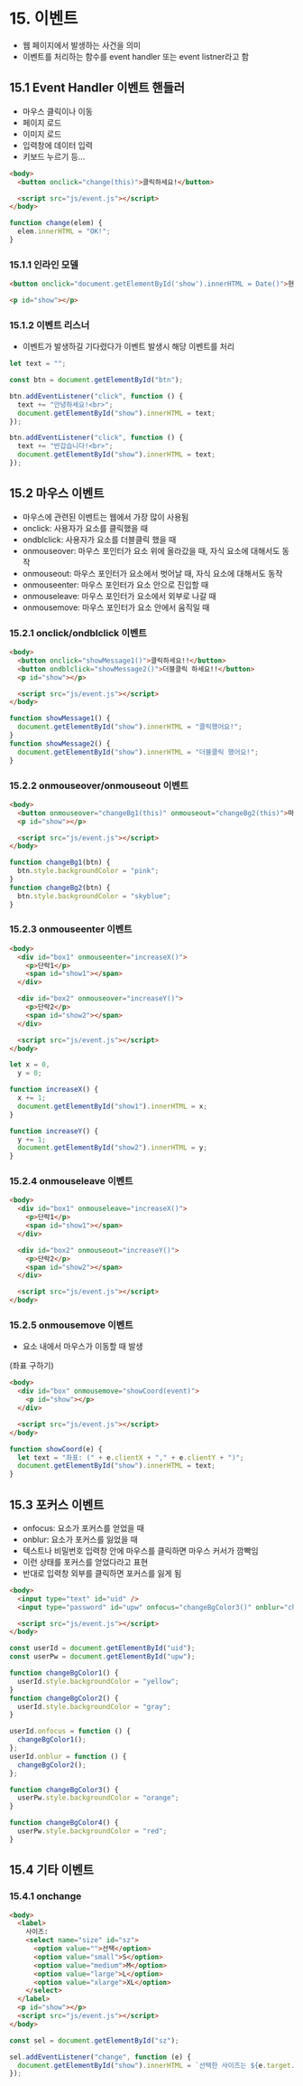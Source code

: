 # 15. 이벤트

- 웹 페이지에서 발생하는 사건을 의미
- 이벤트를 처리하는 함수를 event handler 또는 event listner라고 함

## 15.1 Event Handler 이벤트 핸들러

- 마우스 클릭이나 이동
- 페이지 로드
- 이미지 로드
- 입력창에 데이터 입력
- 키보드 누르기 등...

```html
<body>
  <button onclick="change(this)">클릭하세요!</button>

  <script src="js/event.js"></script>
</body>
```

```js
function change(elem) {
  elem.innerHTML = "OK!";
}
```

### 15.1.1 인라인 모델

```html
<button onclick="document.getElementById('show').innerHTML = Date()">현재 시간은?</button>

<p id="show"></p>
```

### 15.1.2 이벤트 리스너

- 이벤트가 발생하길 기다렸다가 이벤트 발생시 해당 이벤트를 처리

```js
let text = "";

const btn = document.getElementById("btn");

btn.addEventListener("click", function () {
  text += "안녕하세요!<br>";
  document.getElementById("show").innerHTML = text;
});

btn.addEventListener("click", function () {
  text += "반갑습니다!<br>";
  document.getElementById("show").innerHTML = text;
});
```

## 15.2 마우스 이벤트

- 마우스에 관련된 이벤트는 웹에서 가장 많이 사용됨
- onclick: 사용자가 요소를 클릭했을 때
- ondblclick: 사용자가 요소를 더블클릭 했을 때
- onmouseover: 마우스 포인터가 요소 위에 올라갔을 때, 자식 요소에 대해서도 동작
- onmouseout: 마우스 포인터가 요소에서 벗어날 때, 자식 요소에 대해서도 동작
- onmouseenter: 마우스 포인터가 요소 안으로 진입할 때
- onmouseleave: 마우스 포인터가 요소에서 외부로 나갈 때
- onmousemove: 마우스 포인터가 요소 안에서 움직일 때

### 15.2.1 onclick/ondblclick 이벤트

```html
<body>
  <button onclick="showMessage1()">클릭하세요!!</button>
  <button ondblclick="showMessage2()">더블클릭 하세요!!</button>
  <p id="show"></p>

  <script src="js/event.js"></script>
</body>
```

```js
function showMessage1() {
  document.getElementById("show").innerHTML = "클릭했어요!";
}
function showMessage2() {
  document.getElementById("show").innerHTML = "더블클릭 했어요!";
}
```

### 15.2.2 onmouseover/onmouseout 이벤트

```html
<body>
  <button onmouseover="changeBg1(this)" onmouseout="changeBg2(this)">마우스를 올려보세요</button>
  <p id="show"></p>

  <script src="js/event.js"></script>
</body>
```

```js
function changeBg1(btn) {
  btn.style.backgroundColor = "pink";
}
function changeBg2(btn) {
  btn.style.backgroundColor = "skyblue";
}
```

### 15.2.3 onmouseenter 이벤트

```html
<body>
  <div id="box1" onmouseenter="increaseX()">
    <p>단락1</p>
    <span id="show1"></span>
  </div>

  <div id="box2" onmouseover="increaseY()">
    <p>단락2</p>
    <span id="show2"></span>
  </div>

  <script src="js/event.js"></script>
</body>
```

```js
let x = 0,
  y = 0;

function increaseX() {
  x += 1;
  document.getElementById("show1").innerHTML = x;
}

function increaseY() {
  y += 1;
  document.getElementById("show2").innerHTML = y;
}
```

### 15.2.4 onmouseleave 이벤트

```html
<body>
  <div id="box1" onmouseleave="increaseX()">
    <p>단락1</p>
    <span id="show1"></span>
  </div>

  <div id="box2" onmouseout="increaseY()">
    <p>단락2</p>
    <span id="show2"></span>
  </div>

  <script src="js/event.js"></script>
</body>
```

### 15.2.5 onmousemove 이벤트

- 요소 내에서 마우스가 이동할 때 발생

(좌표 구하기)

```html
<body>
  <div id="box" onmousemove="showCoord(event)">
    <p id="show"></p>
  </div>

  <script src="js/event.js"></script>
</body>
```

```js
function showCoord(e) {
  let text = "좌표: (" + e.clientX + "," + e.clientY + ")";
  document.getElementById("show").innerHTML = text;
}
```

## 15.3 포커스 이벤트

- onfocus: 요소가 포커스를 얻었을 때
- onblur: 요소가 포커스를 잃었을 때
- 텍스트나 비밀번호 입력창 안에 마우스를 클릭하면 마우스 커서가 깜빡임
- 이런 상태를 포커스를 얻었다라고 표현
- 반대로 입력창 외부를 클릭하면 포커스를 잃게 됨

```html
<body>
  <input type="text" id="uid" />
  <input type="password" id="upw" onfocus="changeBgColor3()" onblur="changeBgColor4()" />

  <script src="js/event.js"></script>
</body>
```

```js
const userId = document.getElementById("uid");
const userPw = document.getElementById("upw");

function changeBgColor1() {
  userId.style.backgroundColor = "yellow";
}
function changeBgColor2() {
  userId.style.backgroundColor = "gray";
}

userId.onfocus = function () {
  changeBgColor1();
};
userId.onblur = function () {
  changeBgColor2();
};

function changeBgColor3() {
  userPw.style.backgroundColor = "orange";
}

function changeBgColor4() {
  userPw.style.backgroundColor = "red";
}
```

## 15.4 기타 이벤트

### 15.4.1 onchange

```html
<body>
  <label>
    사이즈:
    <select name="size" id="sz">
      <option value="">선택</option>
      <option value="small">S</option>
      <option value="medium">M</option>
      <option value="large">L</option>
      <option value="xlarge">XL</option>
    </select>
  </label>
  <p id="show"></p>
  <script src="js/event.js"></script>
</body>
```

```js
const sel = document.getElementById("sz");

sel.addEventListener("change", function (e) {
  document.getElementById("show").innerHTML = `선택한 사이즈는 ${e.target.value}입니다.`;
});
```
